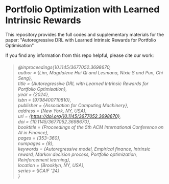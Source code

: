# Portfolio Optimization with Learned Intrinsic Rewards

This repository provides the full codes and supplementary materials for the paper: "Autoregressive DRL with Learned Intrinsic Rewards for Portfolio Optimisation"

If you find any information from this repo helpful, please cite our work: <h6>
> @inproceedings{10.1145/3677052.3698670, <br>
author = {Lim, Magdalene Hui Qi and Lesmana, Nixie S and Pun, Chi Seng}, <br>
title = {Autoregressive DRL with Learned Intrinsic Rewards for Portfolio Optimisation}, <br>
year = {2024}, <br>
isbn = {9798400710810}, <br>
publisher = {Association for Computing Machinery}, <br>
address = {New York, NY, USA}, <br>
url = {https://doi.org/10.1145/3677052.3698670}, <br>
doi = {10.1145/3677052.3698670}, <br>
booktitle = {Proceedings of the 5th ACM International Conference on AI in Finance}, <br>
pages = {353–360}, <br>
numpages = {8}, <br>
keywords = {Autoregressive model, Empirical finance, Intrinsic reward, Markov decision process, Portfolio optimization, Reinforcement learning}, <br>
location = {Brooklyn, NY, USA}, <br>
series = {ICAIF '24} <br>
}



